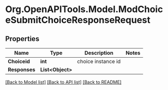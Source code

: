 # Org.OpenAPITools.Model.ModChoiceSubmitChoiceResponseRequest

## Properties

Name | Type | Description | Notes
------------ | ------------- | ------------- | -------------
**Choiceid** | **int** | choice instance id | 
**Responses** | **List&lt;Object&gt;** |  | 

[[Back to Model list]](../README.md#documentation-for-models) [[Back to API list]](../README.md#documentation-for-api-endpoints) [[Back to README]](../README.md)


